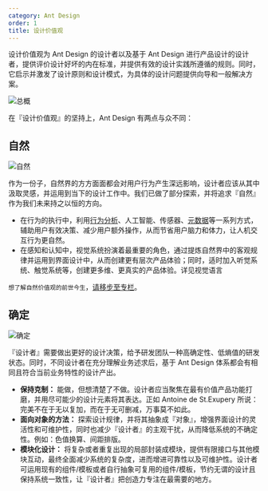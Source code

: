 ```yaml
---
category: Ant Design
order: 1
title: 设计价值观
---
```


设计价值观为 Ant Design 的设计者以及基于 Ant Design 进行产品设计的设计者，提供评价设计好坏的内在标准，并提供有效的设计实践所遵循的规则。同时，它启示并激发了设计原则和设计模式，为具体的设计问题提供向导和一般解决方案。

<div>
  <img src="https://gw.alipayobjects.com/zos/rmsportal/bIJZFjriQqeMPYyUkSev.png" alt="总概" />
</div>

在『设计价值观』的坚持上，Ant Design 有两点与众不同：

## 自然

<div>
  <img src="https://gw.alipayobjects.com/zos/rmsportal/cdaxgaTMQCGTqjdlwwgt.png" alt="自然" />
</div>

作为一份子，自然界的方方面面都会对用户行为产生深远影响，设计者应该从其中汲取灵感，并运用到当下的设计工作中。我们已做了部分探索，并将追求『自然』作为我们未来持之以恒的方向。

- 在行为的执行中，利用[行为分析](https://zhuanlan.zhihu.com/p/41952711)、人工智能、传感器、[元数据](https://zhuanlan.zhihu.com/p/43613398)等一系列方式，辅助用户有效决策、减少用户额外操作，从而节省用户脑力和体力，让人机交互行为更自然。
- 在感知和认知中，视觉系统扮演着最重要的角色，通过提炼自然界中的客观规律并运用到界面设计中，从而创建更有层次产品体验；同时，适时加入听觉系统、触觉系统等，创建更多维、更真实的产品体验。详见视觉语言

`想了解自然价值观的前世今生`，[请移步至专栏](https://zhuanlan.zhihu.com/p/44809866)。

## 确定

<div>
  <img src="https://gw.alipayobjects.com/zos/rmsportal/ZxgRAMzXNrxHTcvMLchq.png" alt="确定" />
</div>

『设计者』需要做出更好的设计决策，给予研发团队一种高确定性、低熵值的研发状态。同时，不同设计者在充分理解业务述求后，基于 Ant Design 体系都会有相同且符合当前业务特性的设计产出。

- **保持克制：** 能做，但想清楚了不做。设计者应当聚焦在最有价值产品功能打磨，并用尽可能少的设计元素将其表达。正如 Antoine de St.Exupery 所说：完美不在于无以复加，而在于无可删减，万事莫不如此。
- **面向对象的方法：** 探索设计规律，并将其抽象成『对象』，增强界面设计的灵活性和可维护性，同时也减少『设计者』的主观干扰，从而降低系统的不确定性。例如：色值换算、间距排版。
- **模块化设计：** 将复杂或者重复出现的局部封装成模块，提供有限接口与其他模块互动，最终全面减少系统的复杂度，进而增进可靠性以及可维护性。设计者可运用现有的组件/模板或者自行抽象可复用的组件/模板，节约无谓的设计且保持系统一致性，让『设计者』把创造力专注在最需要的地方。
